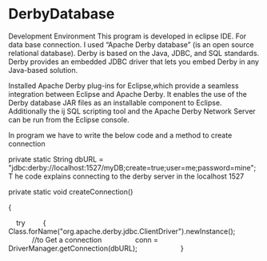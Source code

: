DerbyDatabase
=============


Development Environment
This program is developed in eclipse IDE.
For data base connection. I used  “Apache Derby database” (is an open source relational database). 
Derby is based on the Java, JDBC, and SQL standards. 
Derby provides an embedded JDBC driver that lets you embed Derby in any Java-based solution. 


Installed Apache Derby plug-ins for Eclipse,which provide a seamless integration between Eclipse and Apache Derby. 
It enables the use of the Derby database JAR files as an installable component to Eclipse. 
Additionally the ij SQL scripting tool and the Apache Derby Network Server can be run from the Eclipse console.


In program we have to write the below code and a method to create connection

private static String dbURL = "jdbc:derby://localhost:1527/myDB;create=true;user=me;password=mine";
T
he code explains connecting to the derby server in the localhost 1527


private static void createConnection()

{

    try
    
    {
    
        Class.forName("org.apache.derby.jdbc.ClientDriver").newInstance();
        
        
        //to Get a connection
        
        conn = DriverManager.getConnection(dbURL); 
        
        
    }
